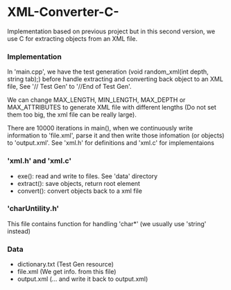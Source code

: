 # XML-Converter-C-

Implementation based on previous project but in this second version, we use C for extracting objects from an XML file.

### Implementation

In 'main.cpp', we have the test generation (void random_xml(int depth, string tab);) before handle extracting and converting back object to an XML file, See '// Test Gen' to '//End of Test Gen'.

We can change MAX_LENGTH, MIN_LENGTH, MAX_DEPTH or MAX_ATTRIBUTES to generate XML file with different lengths (Do not set them too big, the xml file can be really large).

There are 10000 iterations in main(), when we continuously write information to 'file.xml', parse it and then write those infomation (or objects) to 'output.xml'. See 'xml.h' for definitions and 'xml.c' for implementaions

### 'xml.h' and 'xml.c'
  
  - exe(): read and write to files. See 'data' directory
  - extract(): save objects, return root element
  - convert(): convert objects back to a xml file

### 'charUntility.h'

  This file contains function for handling 'char*' (we usually use 'string' instead)

### Data

  - dictionary.txt (Test Gen resource)
  - file.xml (We get info. from this file)
  - output.xml (... and write it back to output.xml)
